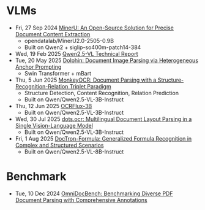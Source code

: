 
# VLMs
- Fri, 27 Sep 2024 [MinerU: An Open-Source Solution for Precise Document Content Extraction](https://arxiv.org/abs/2409.18839)
  - opendatalab/MinerU2.0-2505-0.9B
  - Built on Qwen2 + siglip-so400m-patch14-384
- Wed, 19 Feb 2025 [Qwen2.5-VL Technical Report](https://arxiv.org/abs/2502.13923)
- Tue, 20 May 2025 [Dolphin: Document Image Parsing via Heterogeneous Anchor Prompting](https://arxiv.org/abs/2505.14059)
  - Swin Transformer + mBart
- Thu, 5 Jun 2025 [MonkeyOCR: Document Parsing with a Structure-Recognition-Relation Triplet Paradigm](https://arxiv.org/abs/2506.05218)
  - Structure Detection, Content Recognition, Relation Prediction
  - Built on Qwen/Qwen2.5-VL-3B-Instruct
- Thu, 12 Jun 2025 [OCRFlux-3B](https://huggingface.co/ChatDOC/OCRFlux-3B)
  - Built on Qwen/Qwen2.5-VL-3B-Instruct
- Wed, 30 Jul 2025 [dots.ocr: Multilingual Document Layout Parsing in a Single Vision-Language Model](https://huggingface.co/rednote-hilab/dots.ocr)
  - Built on Qwen/Qwen2.5-VL-3B-Instruct
- Fri, 1 Aug 2025 [DocTron-Formula: Generalized Formula Recognition in Complex and Structured Scenarios](https://arxiv.org/abs/2508.00311)
  - Built on Qwen/Qwen2.5-VL-8B-Instruct

# Benchmark
- Tue, 10 Dec 2024 [OmniDocBench: Benchmarking Diverse PDF Document Parsing with Comprehensive Annotations](https://arxiv.org/abs/2412.07626)